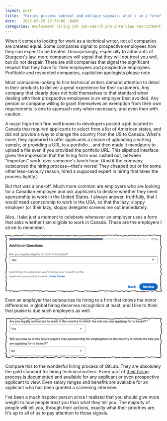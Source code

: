```yaml
---
layout: post
title:  "Hiring process subtext and oblique signals: what's in a form?"
date:   2022-07-25 12:30:00 -0400
categories: employment hiring job job-search pre-interview recruitment staffing
---
```

When it comes to looking for work as a technical writer, not all companies are created equal. Some companies signal to prospective employees how they can expect to be treated. Unsurprisingly, especially to adherants of  [Sturgeon's law](https://en.wikipedia.org/wiki/Sturgeon%27s_law), more companies will signal that they will _not_ treat you well, but do not despair. There are still companies that signal the significant respect that they have for their employees and prospective employees. Profitable and respected companies, capitalism apologists please note.

Most companies looking to hire technical writers demand attention to detail in their products to deliver a great experience for their customers. Any company that clearly does not hold themselves to that standard when dealing with their prospective employees is an employer best avoided. Any person or company willing to grant themselves an exemption from their own requirements is one to approach only when necessary, and even then with caution.

A major high-tech firm well known to developers posted a job located in Canada that required applicants to select from a list of American states, and did not provide a way to change the country from the US to Canada. What's more, they appeared to offer applicants a choice of uploading a writing sample, or providing a URL to a portfolio... and then made it mandatory to upload a file even if you provided the portfolio URL. This slipshod interface gives the impression that the hiring form was rushed out, between "important" work, over someone's lunch hour. (And if the company outsourced the hiring process&mdash;that's worse! They cheaped out or for some other less-savoury reason, hired a supposed expert in hiring that takes the process lightly.)

But that was a one-off. Much more common are employers who are looking for a Canadian employee and ask applicants to declare whether they need sponsorship to work in the United States. I always answer, truthfully, that I would need sponsorship to work in the USA, so that the lazy, sloppy employer  (or their lazy, sloppy delegate) screens me out immediately.

Also, I take just a moment to celebrate whenever an employer uses a form that asks whether I am eligible to work in Canada. These are the employers I strive to remember.

![Screen shot from a 2022 LinkedIn EasyApply form that asks the question "Are you legally eligible to work in Canada?"](../images-posts/eligible-to-work-in-Canada.png)

Even an employer that outsources its hiring to a firm that knows the minor differences in global hiring deserves recognition at least, and I like to think that praise is due such employers as well.

![Screen shot from a 2022 Workday form that asks the question "Are you legally authorized to work in the country in which the role you are applying for is based?"](../images-posts/eligible-to-work-in-relevant-country.png)

Compare this to the wonderful hiring process of GitLab. They are absolutely the gold standard for hiring technical writers. Every part of [their hiring process is documented](https://about.gitlab.com/handbook/hiring/interviewing/#how-we-conduct-remote-interviews-on-a-global-scale) and available for any applicant or even prospective applicant to view. Even salary ranges and benefits are available for an applicant who has been granted a screening interview.

I've been a much happier person since I realized that you should give more weight to how people treat you than what they tell you. The majority of people will tell you, through their actions, exactly what their priorities are. It's up to all of us to pay attention to those signals.
